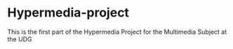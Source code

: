 # Hypermedia-project
This is the first part of the Hypermedia Project for the Multimedia Subject at the UDG
